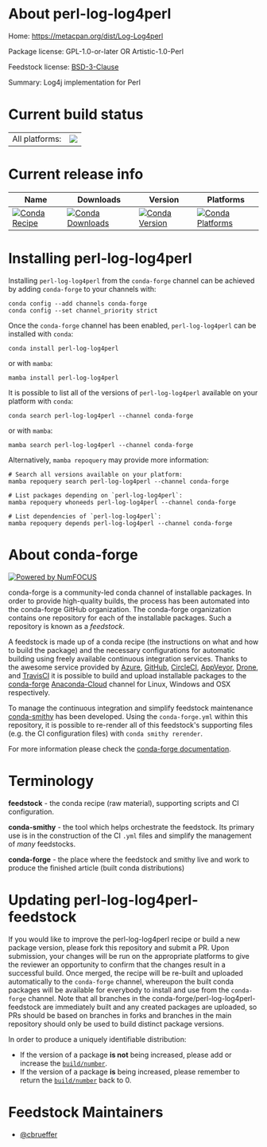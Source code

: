 About perl-log-log4perl
=======================

Home: https://metacpan.org/dist/Log-Log4perl

Package license: GPL-1.0-or-later OR Artistic-1.0-Perl

Feedstock license: [BSD-3-Clause](https://github.com/conda-forge/perl-log-log4perl-feedstock/blob/main/LICENSE.txt)

Summary: Log4j implementation for Perl

Current build status
====================


<table><tr><td>All platforms:</td>
    <td>
      <a href="https://dev.azure.com/conda-forge/feedstock-builds/_build/latest?definitionId=17252&branchName=main">
        <img src="https://dev.azure.com/conda-forge/feedstock-builds/_apis/build/status/perl-log-log4perl-feedstock?branchName=main">
      </a>
    </td>
  </tr>
</table>

Current release info
====================

| Name | Downloads | Version | Platforms |
| --- | --- | --- | --- |
| [![Conda Recipe](https://img.shields.io/badge/recipe-perl--log--log4perl-green.svg)](https://anaconda.org/conda-forge/perl-log-log4perl) | [![Conda Downloads](https://img.shields.io/conda/dn/conda-forge/perl-log-log4perl.svg)](https://anaconda.org/conda-forge/perl-log-log4perl) | [![Conda Version](https://img.shields.io/conda/vn/conda-forge/perl-log-log4perl.svg)](https://anaconda.org/conda-forge/perl-log-log4perl) | [![Conda Platforms](https://img.shields.io/conda/pn/conda-forge/perl-log-log4perl.svg)](https://anaconda.org/conda-forge/perl-log-log4perl) |

Installing perl-log-log4perl
============================

Installing `perl-log-log4perl` from the `conda-forge` channel can be achieved by adding `conda-forge` to your channels with:

```
conda config --add channels conda-forge
conda config --set channel_priority strict
```

Once the `conda-forge` channel has been enabled, `perl-log-log4perl` can be installed with `conda`:

```
conda install perl-log-log4perl
```

or with `mamba`:

```
mamba install perl-log-log4perl
```

It is possible to list all of the versions of `perl-log-log4perl` available on your platform with `conda`:

```
conda search perl-log-log4perl --channel conda-forge
```

or with `mamba`:

```
mamba search perl-log-log4perl --channel conda-forge
```

Alternatively, `mamba repoquery` may provide more information:

```
# Search all versions available on your platform:
mamba repoquery search perl-log-log4perl --channel conda-forge

# List packages depending on `perl-log-log4perl`:
mamba repoquery whoneeds perl-log-log4perl --channel conda-forge

# List dependencies of `perl-log-log4perl`:
mamba repoquery depends perl-log-log4perl --channel conda-forge
```


About conda-forge
=================

[![Powered by
NumFOCUS](https://img.shields.io/badge/powered%20by-NumFOCUS-orange.svg?style=flat&colorA=E1523D&colorB=007D8A)](https://numfocus.org)

conda-forge is a community-led conda channel of installable packages.
In order to provide high-quality builds, the process has been automated into the
conda-forge GitHub organization. The conda-forge organization contains one repository
for each of the installable packages. Such a repository is known as a *feedstock*.

A feedstock is made up of a conda recipe (the instructions on what and how to build
the package) and the necessary configurations for automatic building using freely
available continuous integration services. Thanks to the awesome service provided by
[Azure](https://azure.microsoft.com/en-us/services/devops/), [GitHub](https://github.com/),
[CircleCI](https://circleci.com/), [AppVeyor](https://www.appveyor.com/),
[Drone](https://cloud.drone.io/welcome), and [TravisCI](https://travis-ci.com/)
it is possible to build and upload installable packages to the
[conda-forge](https://anaconda.org/conda-forge) [Anaconda-Cloud](https://anaconda.org/)
channel for Linux, Windows and OSX respectively.

To manage the continuous integration and simplify feedstock maintenance
[conda-smithy](https://github.com/conda-forge/conda-smithy) has been developed.
Using the ``conda-forge.yml`` within this repository, it is possible to re-render all of
this feedstock's supporting files (e.g. the CI configuration files) with ``conda smithy rerender``.

For more information please check the [conda-forge documentation](https://conda-forge.org/docs/).

Terminology
===========

**feedstock** - the conda recipe (raw material), supporting scripts and CI configuration.

**conda-smithy** - the tool which helps orchestrate the feedstock.
                   Its primary use is in the construction of the CI ``.yml`` files
                   and simplify the management of *many* feedstocks.

**conda-forge** - the place where the feedstock and smithy live and work to
                  produce the finished article (built conda distributions)


Updating perl-log-log4perl-feedstock
====================================

If you would like to improve the perl-log-log4perl recipe or build a new
package version, please fork this repository and submit a PR. Upon submission,
your changes will be run on the appropriate platforms to give the reviewer an
opportunity to confirm that the changes result in a successful build. Once
merged, the recipe will be re-built and uploaded automatically to the
`conda-forge` channel, whereupon the built conda packages will be available for
everybody to install and use from the `conda-forge` channel.
Note that all branches in the conda-forge/perl-log-log4perl-feedstock are
immediately built and any created packages are uploaded, so PRs should be based
on branches in forks and branches in the main repository should only be used to
build distinct package versions.

In order to produce a uniquely identifiable distribution:
 * If the version of a package **is not** being increased, please add or increase
   the [``build/number``](https://docs.conda.io/projects/conda-build/en/latest/resources/define-metadata.html#build-number-and-string).
 * If the version of a package **is** being increased, please remember to return
   the [``build/number``](https://docs.conda.io/projects/conda-build/en/latest/resources/define-metadata.html#build-number-and-string)
   back to 0.

Feedstock Maintainers
=====================

* [@cbrueffer](https://github.com/cbrueffer/)


